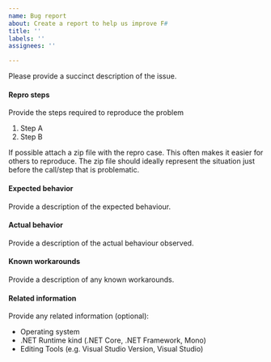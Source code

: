 ```yaml
---
name: Bug report
about: Create a report to help us improve F#
title: ''
labels: ''
assignees: ''

---
```


Please provide a succinct description of the issue.

#### Repro steps

Provide the steps required to reproduce the problem

1. Step A
2. Step B

If possible attach a zip file with the repro case. This often makes it easier for others to reproduce.
The zip file should ideally represent the situation just before the call/step that is problematic.

#### Expected behavior

Provide a description of the expected behaviour.

#### Actual behavior

Provide a description of the actual behaviour observed. 

#### Known workarounds

Provide a description of any known workarounds.

#### Related information 

Provide any related information (optional):

* Operating system
* .NET Runtime kind (.NET Core, .NET Framework, Mono)
* Editing Tools (e.g. Visual Studio Version, Visual Studio)
